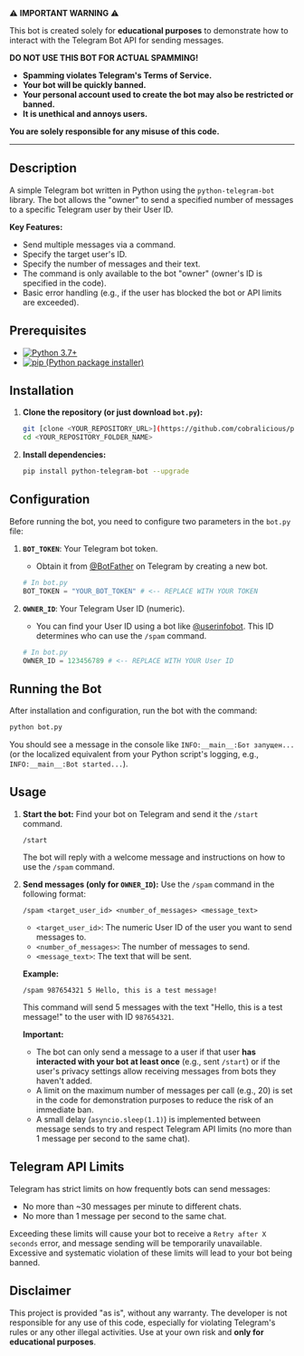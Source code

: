 ⚠️ **IMPORTANT WARNING** ⚠️

This bot is created solely for **educational purposes** to demonstrate how to interact with the Telegram Bot API for sending messages.

**DO NOT USE THIS BOT FOR ACTUAL SPAMMING!**

*   **Spamming violates Telegram's Terms of Service.**
*   **Your bot will be quickly banned.**
*   **Your personal account used to create the bot may also be restricted or banned.**
*   **It is unethical and annoys users.**

**You are solely responsible for any misuse of this code.**

---
## Description

A simple Telegram bot written in Python using the `python-telegram-bot` library. The bot allows the "owner" to send a specified number of messages to a specific Telegram user by their User ID.

**Key Features:**
*   Send multiple messages via a command.
*   Specify the target user's ID.
*   Specify the number of messages and their text.
*   The command is only available to the bot "owner" (owner's ID is specified in the code).
*   Basic error handling (e.g., if the user has blocked the bot or API limits are exceeded).

## Prerequisites

*   <a href="https://www.python.org/downloads/"><img src="https://img.shields.io/badge/Python-3.7+-blue.svg?logo=python&logoColor=white" alt="Python 3.7+"></a>
*   <a href="https://pip.pypa.io/en/stable/installation/"><img src="https://img.shields.io/badge/pip-required-green.svg?logo=python&logoColor=white" alt="pip (Python package installer)"></a> 

## Installation

1.  **Clone the repository (or just download `bot.py`):**
    ```bash
    git [clone <YOUR_REPOSITORY_URL>](https://github.com/cobralicious/pyro-spam-bot.git)
    cd <YOUR_REPOSITORY_FOLDER_NAME>
    ```

2.  **Install dependencies:**
    ```bash
    pip install python-telegram-bot --upgrade
    ```

## Configuration

Before running the bot, you need to configure two parameters in the `bot.py` file:

1.  **`BOT_TOKEN`**: Your Telegram bot token.
    *   Obtain it from [@BotFather](https://t.me/BotFather) on Telegram by creating a new bot.
    ```python
    # In bot.py
    BOT_TOKEN = "YOUR_BOT_TOKEN" # <-- REPLACE WITH YOUR TOKEN
    ```

2.  **`OWNER_ID`**: Your Telegram User ID (numeric).
    *   You can find your User ID using a bot like [@userinfobot](https://t.me/userinfobot). This ID determines who can use the `/spam` command.
    ```python
    # In bot.py
    OWNER_ID = 123456789 # <-- REPLACE WITH YOUR User ID
    ```

## Running the Bot

After installation and configuration, run the bot with the command:

```bash
python bot.py
```

You should see a message in the console like `INFO:__main__:Бот запущен...` (or the localized equivalent from your Python script's logging, e.g., `INFO:__main__:Bot started...`).

## Usage

1.  **Start the bot:** Find your bot on Telegram and send it the `/start` command.
    ```
    /start
    ```
    The bot will reply with a welcome message and instructions on how to use the `/spam` command.

2.  **Send messages (only for `OWNER_ID`):**
    Use the `/spam` command in the following format:
    ```
    /spam <target_user_id> <number_of_messages> <message_text>
    ```
    *   `<target_user_id>`: The numeric User ID of the user you want to send messages to.
    *   `<number_of_messages>`: The number of messages to send.
    *   `<message_text>`: The text that will be sent.

    **Example:**
    ```
    /spam 987654321 5 Hello, this is a test message!
    ```
    This command will send 5 messages with the text "Hello, this is a test message!" to the user with ID `987654321`.

    **Important:**
    *   The bot can only send a message to a user if that user **has interacted with your bot at least once** (e.g., sent `/start`) or if the user's privacy settings allow receiving messages from bots they haven't added.
    *   A limit on the maximum number of messages per call (e.g., 20) is set in the code for demonstration purposes to reduce the risk of an immediate ban.
    *   A small delay (`asyncio.sleep(1.1)`) is implemented between message sends to try and respect Telegram API limits (no more than 1 message per second to the same chat).

## Telegram API Limits

Telegram has strict limits on how frequently bots can send messages:
*   No more than ~30 messages per minute to different chats.
*   No more than 1 message per second to the same chat.

Exceeding these limits will cause your bot to receive a `Retry after X seconds` error, and message sending will be temporarily unavailable. Excessive and systematic violation of these limits will lead to your bot being banned.

## Disclaimer

This project is provided "as is", without any warranty. The developer is not responsible for any use of this code, especially for violating Telegram's rules or any other illegal activities. Use at your own risk and **only for educational purposes**.
